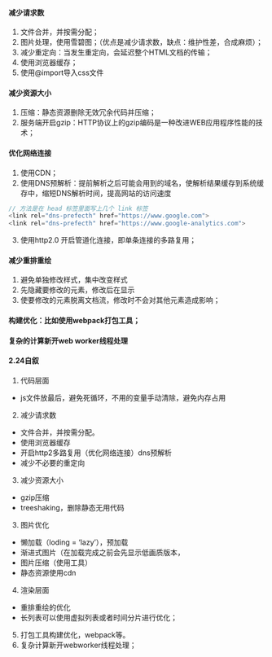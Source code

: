 #### 减少请求数
1. 文件合并，并按需分配；
2. 图片处理，使用雪碧图；（优点是减少请求数，缺点：维护性差，合成麻烦）；
3. 减少重定向：当发生重定向，会延迟整个HTML文档的传输；
4. 使用浏览器缓存；
5. 使用@import导入css文件
#### 减少资源大小
1. 压缩：静态资源删除无效冗余代码并压缩；
2. 服务端开启gzip：HTTP协议上的gzip编码是一种改进WEB应用程序性能的技术；
#### 优化网络连接
1. 使用CDN；
2. 使用DNS预解析：提前解析之后可能会用到的域名，使解析结果缓存到系统缓存中，缩短DNS解析时间，提高网站的访问速度
```JavaScript
// 方法是在 head 标签里面写上几个 link 标签
<link rel="dns-prefecth" href="https://www.google.com">
<link rel="dns-prefecth" href="https://www.google-analytics.com">
```
3. 使用http2.0 开启管道化连接，即单条连接的多路复用；
#### 减少重排重绘
1. 避免单独修改样式，集中改变样式
2. 先隐藏要修改的元素，修改后在显示
3. 使要修改的元素脱离文档流，修改时不会对其他元素造成影响；
#### 构建优化：比如使用webpack打包工具；
#### 复杂的计算新开web worker线程处理

#### 2.24自叙
1. 代码层面
- js文件放最后，避免死循环，不用的变量手动清除，避免内存占用

2. 减少请求数
- 文件合并，并按需分配。
- 使用浏览器缓存
- 开启http2多路复用（优化网络连接）dns预解析
- 减少不必要的重定向

3. 减少资源大小
- gzip压缩
- treeshaking，删除静态无用代码 

3. 图片优化
- 懒加载（loding = ‘lazy’），预加载
- 渐进式图片（在加载完成之前会先显示低画质版本，
- 图片压缩（使用工具）
- 静态资源使用cdn

4. 渲染层面
- 重排重绘的优化
- 长列表可以使用虚拟列表或者时间分片进行优化；


5. 打包工具构建优化，webpack等。
6. 复杂计算新开webworker线程处理；